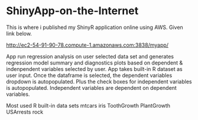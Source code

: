 # ShinyApp-on-the-Internet
This is where i published my ShinyR application online using AWS. Given link below. 


http://ec2-54-91-90-78.compute-1.amazonaws.com:3838/myapp/



App run regression analysis on user selected data set and generates regression model summary and diagnostics plots based on dependent & indenpendent variables selected by user.
App takes built-in R dataset as user input. Once the dataframe is selected, the dependent variables dropdown is autopopulated. Plus the check boxes for independent variables is autopopulated.
Independent variables are dependent on dependent variables. 

Most used R built-in data sets
mtcars
iris
ToothGrowth
PlantGrowth
USArrests
rock
